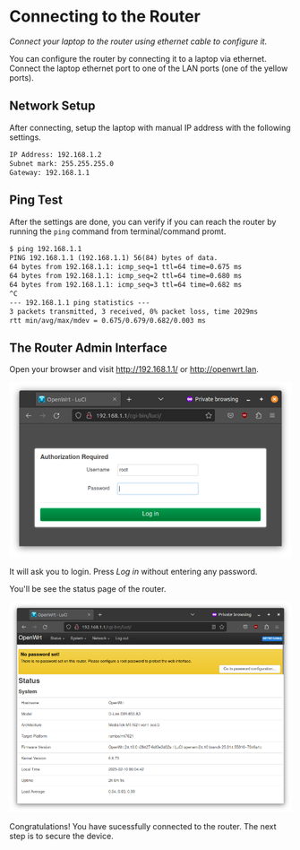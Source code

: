 # Connecting to the Router

_Connect your laptop to the router using ethernet cable to configure it._

You can configure the router by connecting it to a laptop via ethernet. Connect the laptop ethernet port to one of the LAN ports (one of the yellow ports).

## Network Setup

After connecting, setup the laptop with manual IP address with the following settings.

```
IP Address: 192.168.1.2
Subnet mark: 255.255.255.0
Gateway: 192.168.1.1
```

## Ping Test

After the settings are done, you can verify if you can reach the router by running the `ping` command
from terminal/command promt.

```
$ ping 192.168.1.1
PING 192.168.1.1 (192.168.1.1) 56(84) bytes of data.
64 bytes from 192.168.1.1: icmp_seq=1 ttl=64 time=0.675 ms
64 bytes from 192.168.1.1: icmp_seq=2 ttl=64 time=0.680 ms
64 bytes from 192.168.1.1: icmp_seq=3 ttl=64 time=0.682 ms
^C
--- 192.168.1.1 ping statistics ---
3 packets transmitted, 3 received, 0% packet loss, time 2029ms
rtt min/avg/max/mdev = 0.675/0.679/0.682/0.003 ms
```

## The Router Admin Interface

Open your browser and visit <http://192.168.1.1/> or <http://openwrt.lan>.

![](../images/openwrt-login-page.png)

It will ask you to login. Press _Log in_ without entering any password.

You'll be see the status page of the router.

![](../images/openwrt-status-page.png)

Congratulations! You have sucessfully connected to the router. The next step is to secure the device.